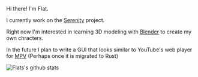 Hi there! I'm Flat.

I currently work on the [Serenity](https://github.com/serenity-rs/serenity) project.

Right now I'm interested in learning 3D modeling with [Blender](https://www.blender.org/) to create my own chracters.

In the future I plan to write a GUI that looks similar to YouTube's web player for [MPV](https://github.com/mpv-player/mpv) (Perhaps once it is migrated to Rust)

![Flats's github stats](https://github-readme-stats.vercel.app/api?username=Flat&show_icons=true&hide_border=true)
